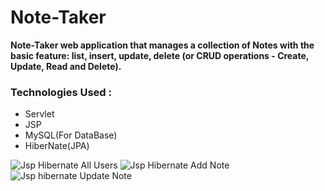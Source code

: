 # Note-Taker
**Note-Taker web application that manages a collection of Notes with the basic feature: list, insert, update, delete (or CRUD operations - Create, Update, Read and Delete).**

### Technologies Used :
- Servlet
- JSP
- MySQL(For DataBase)
- HiberNate(JPA)

![Jsp Hibernate All Users](https://github.com/Mayur-Pramod-Soni/Note-Taker/assets/133485290/4dda3dd7-9adb-4511-b0ac-dce0c6daf25d)
![Jsp Hibernate Add Note](https://github.com/Mayur-Pramod-Soni/Note-Taker/assets/133485290/72e76af4-3db3-4f00-b3b6-d9c970b2c89b)
![Jsp hibernate Update Note](https://github.com/Mayur-Pramod-Soni/Note-Taker/assets/133485290/be904f47-5592-4296-9636-be5bf2eb37a9)
